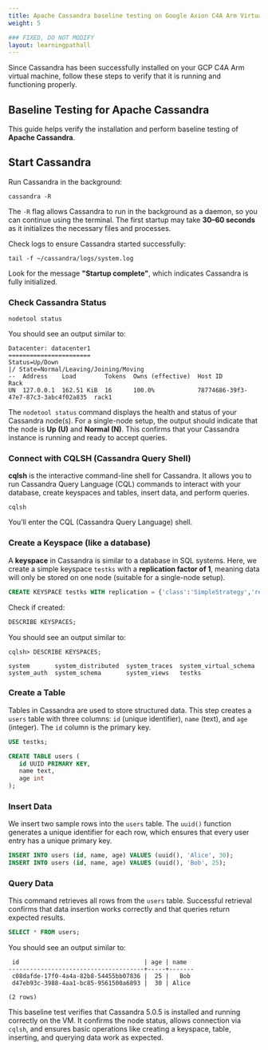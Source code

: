 ```yaml
---
title: Apache Cassandra baseline testing on Google Axion C4A Arm Virtual machine
weight: 5

### FIXED, DO NOT MODIFY
layout: learningpathall
---
```



Since Cassandra has been successfully installed on your GCP C4A Arm virtual machine, follow these steps to verify that it is running and functioning properly.

## Baseline Testing for Apache Cassandra

This guide helps verify the installation and perform baseline testing of **Apache Cassandra**.

## Start Cassandra

Run Cassandra in the background:

```console
cassandra -R
```

The `-R` flag allows Cassandra to run in the background as a daemon, so you can continue using the terminal. The first startup may take **30–60 seconds** as it initializes the necessary files and processes.

Check logs to ensure Cassandra started successfully:

```console
tail -f ~/cassandra/logs/system.log
```
Look for the message **"Startup complete"**, which indicates Cassandra is fully initialized.

### Check Cassandra Status
```console
nodetool status
```
You should see an output similar to:

```output
Datacenter: datacenter1
=======================
Status=Up/Down
|/ State=Normal/Leaving/Joining/Moving
--  Address    Load        Tokens  Owns (effective)  Host ID                               Rack
UN  127.0.0.1  162.51 KiB  16      100.0%            78774686-39f3-47e7-87c3-3abc4f02a835  rack1
```
The `nodetool status` command displays the health and status of your Cassandra node(s). For a single-node setup, the output should indicate that the node is **Up (U)** and **Normal (N)**. This confirms that your Cassandra instance is running and ready to accept queries.

### Connect with CQLSH (Cassandra Query Shell)
**cqlsh** is the interactive command-line shell for Cassandra. It allows you to run Cassandra Query Language (CQL) commands to interact with your database, create keyspaces and tables, insert data, and perform queries.

```console
cqlsh
```
You’ll enter the CQL (Cassandra Query Language) shell.

### Create a Keyspace (like a database)
A **keyspace** in Cassandra is similar to a database in SQL systems. Here, we create a simple keyspace `testks` with a **replication factor of 1**, meaning data will only be stored on one node (suitable for a single-node setup).

```sql
CREATE KEYSPACE testks WITH replication = {'class':'SimpleStrategy','replication_factor' : 1};
```
Check if created:

```sql
DESCRIBE KEYSPACES;
```

You should see an output similar to:

```output
cqlsh> DESCRIBE KEYSPACES;

system       system_distributed  system_traces  system_virtual_schema
system_auth  system_schema       system_views   testks
```

### Create a Table
Tables in Cassandra are used to store structured data. This step creates a `users` table with three columns: `id` (unique identifier), `name` (text), and `age` (integer). The `id` column is the primary key.

```sql
USE testks;

CREATE TABLE users (
   id UUID PRIMARY KEY,
   name text,
   age int
);
```

### Insert Data
We insert two sample rows into the `users` table. The `uuid()` function generates a unique identifier for each row, which ensures that every user entry has a unique primary key.

```sql
INSERT INTO users (id, name, age) VALUES (uuid(), 'Alice', 30);
INSERT INTO users (id, name, age) VALUES (uuid(), 'Bob', 25);
```

### Query Data
This command retrieves all rows from the `users` table. Successful retrieval confirms that data insertion works correctly and that queries return expected results.

```sql
SELECT * FROM users;
```

You should see an output similar to:

```output
 id                                   | age | name
--------------------------------------+-----+-------
 c08dafde-17f0-4a4a-82b8-54455bb07836 |  25 |   Bob
 d47eb93c-3988-4aa1-bc85-9561500a6893 |  30 | Alice

(2 rows)
```

This baseline test verifies that Cassandra 5.0.5 is installed and running correctly on the VM. It confirms the node status, allows connection via `cqlsh`, and ensures basic operations like creating a keyspace, table, inserting, and querying data work as expected.

